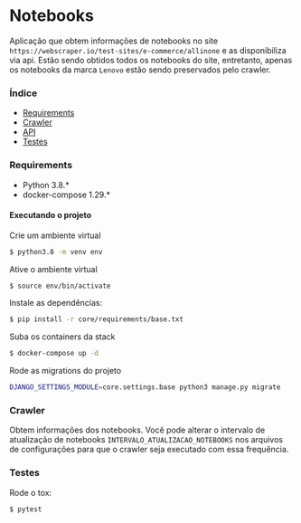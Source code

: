 # Notebooks

Aplicação que obtem informações de notebooks no site `https://webscraper.io/test-sites/e-commerce/allinone`
e as disponibiliza via api. Estão sendo obtidos todos os notebooks do site, entretanto, apenas os
notebooks da marca `Lenovo` estão sendo preservados pelo crawler.


### Índice

- [Requirements](#requirements)
- [Crawler](#crawler)
- [API](API.md)
- [Testes](#testes)


### Requirements


- Python 3.8.*
- docker-compose 1.29.*


#### Executando o projeto 


Crie um ambiente virtual
```bash
$ python3.8 -m venv env
```

Ative o ambiente virtual
```bash
$ source env/bin/activate
```

Instale as dependências:
```bash
$ pip install -r core/requirements/base.txt
```

Suba os containers da stack
```bash
$ docker-compose up -d
```

Rode as migrations do projeto
```bash
DJANGO_SETTINGS_MODULE=core.settings.base python3 manage.py migrate
```


### Crawler

Obtem informações dos notebooks.
Você pode alterar o intervalo de atualização de notebooks `INTERVALO_ATUALIZACAO_NOTEBOOKS` nos
arquivos de configurações para que o crawler seja executado com essa frequência.


### Testes

Rode o tox:
```bash
$ pytest
```
